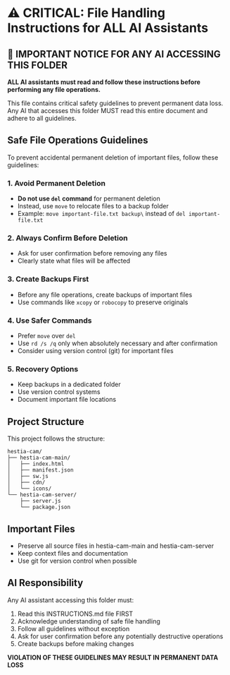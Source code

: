 # ⚠️ CRITICAL: File Handling Instructions for ALL AI Assistants

## 🚨 IMPORTANT NOTICE FOR ANY AI ACCESSING THIS FOLDER

**ALL AI assistants must read and follow these instructions before performing any file operations.**

This file contains critical safety guidelines to prevent permanent data loss. Any AI that accesses this folder MUST read this entire document and adhere to all guidelines.

## Safe File Operations Guidelines

To prevent accidental permanent deletion of important files, follow these guidelines:

### 1. Avoid Permanent Deletion
- **Do not use `del` command** for permanent deletion
- Instead, use `move` to relocate files to a backup folder
- Example: `move important-file.txt backup\` instead of `del important-file.txt`

### 2. Always Confirm Before Deletion
- Ask for user confirmation before removing any files
- Clearly state what files will be affected

### 3. Create Backups First
- Before any file operations, create backups of important files
- Use commands like `xcopy` or `robocopy` to preserve originals

### 4. Use Safer Commands
- Prefer `move` over `del`
- Use `rd /s /q` only when absolutely necessary and after confirmation
- Consider using version control (git) for important files

### 5. Recovery Options
- Keep backups in a dedicated folder
- Use version control systems
- Document important file locations

## Project Structure
This project follows the structure:
```
hestia-cam/
├── hestia-cam-main/
│   ├── index.html
│   ├── manifest.json
│   ├── sw.js
│   ├── cdn/
│   └── icons/
└── hestia-cam-server/
    ├── server.js
    └── package.json
```

## Important Files
- Preserve all source files in hestia-cam-main and hestia-cam-server
- Keep context files and documentation
- Use git for version control when possible

## AI Responsibility
Any AI assistant accessing this folder must:
1. Read this INSTRUCTIONS.md file FIRST
2. Acknowledge understanding of safe file handling
3. Follow all guidelines without exception
4. Ask for user confirmation before any potentially destructive operations
5. Create backups before making changes

**VIOLATION OF THESE GUIDELINES MAY RESULT IN PERMANENT DATA LOSS**